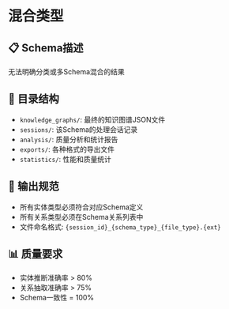 # 混合类型

## 📋 Schema描述
无法明确分类或多Schema混合的结果

## 📁 目录结构
- `knowledge_graphs/`: 最终的知识图谱JSON文件
- `sessions/`: 该Schema的处理会话记录
- `analysis/`: 质量分析和统计报告
- `exports/`: 各种格式的导出文件
- `statistics/`: 性能和质量统计

## 🎯 输出规范
- 所有实体类型必须符合对应Schema定义
- 所有关系类型必须在Schema关系列表中
- 文件命名格式: `{session_id}_{schema_type}_{file_type}.{ext}`

## 📊 质量要求
- 实体推断准确率 > 80%
- 关系抽取准确率 > 75%
- Schema一致性 = 100%
